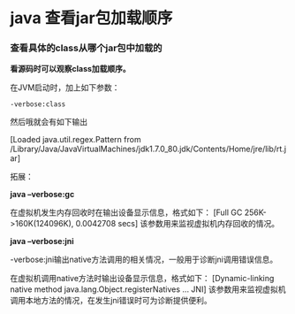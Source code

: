 # java 查看jar包加载顺序

### 查看具体的class从哪个jar包中加载的

**看源码时可以观察class加载顺序。**

在JVM启动时，加上如下参数：

```
-verbose:class
```

然后哦就会有如下输出

[Loaded java.util.regex.Pattern from /Library/Java/JavaVirtualMachines/jdk1.7.0_80.jdk/Contents/Home/jre/lib/rt.jar]



拓展：

**java –verbose:gc**

在虚拟机发生内存回收时在输出设备显示信息，格式如下： [Full GC 256K->160K(124096K), 0.0042708 secs] 该参数用来监视虚拟机内存回收的情况。





**java –verbose:jni**

-verbose:jni输出native方法调用的相关情况，一般用于诊断jni调用错误信息。

在虚拟机调用native方法时输出设备显示信息，格式如下： [Dynamic-linking native method java.lang.Object.registerNatives ... JNI] 该参数用来监视虚拟机调用本地方法的情况，在发生jni错误时可为诊断提供便利。